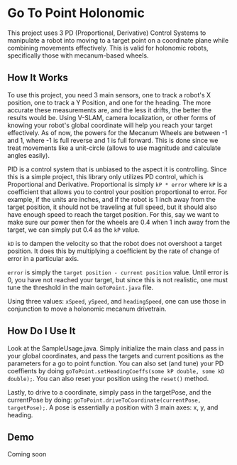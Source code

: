 # Go To Point Holonomic
This project uses 3 PD (Proportional, Derivative) Control Systems to manipulate a robot into moving to a target point on a coordinate plane while combining movements effectively. This is valid for holonomic robots, specifically those with mecanum-based wheels.

## How It Works
To use this project, you need 3 main sensors, one to track a robot's X position, one to track a Y Position, and one for the heading. The more accurate these measurements are, and the less it drifts, the better the results would be. Using V-SLAM, camera localization, or other forms of knowing your robot's global coordinate will help you reach your target effectively. As of now, the powers for the Mecanum Wheels are between -1 and 1, where -1 is full reverse and 1 is full forward. This is done since we treat movements like a unit-circle (allows to use magnitude and calculate angles easily).

PID is a control system that is unbiased to the aspect it is controlling. Since this is a simple project, this library only utilizes PD control, which is Proportional and Derivative. Proportional is simply `kP * error` where `kP` is a coefficient that allows you to control your position proportional to error. For example, if the units are inches, and if the robot is 1 inch away from the target position, it should not be traveling at full speed, but it should also have enough speed to reach the target position. For this, say we want to make sure our power then for the wheels are 0.4 when 1 inch away from the target, we can simply put 0.4 as the `kP` value.

`kD` is to dampen the velocity so that the robot does not overshoot a target position. It does this by multiplying a coefficient by the rate of change of error in a particular axis.

`error` is simply the `target position - current position` value. Until error is 0, you have not reached your target, but since this is not realistic, one must tune the threshold in the main `GoToPoint.java` file.  

Using three values: `xSpeed`, `ySpeed`, and `headingSpeed`, one can use those in conjunction to move a holonomic mecanum drivetrain.

## How Do I Use It
Look at the SampleUsage.java. Simply initialize the main class and pass in your global coordinates, and pass the targets and current positions as the parameters for a go to point function. You can also set (and tune) your PD coeffients by doing `goToPoint.setHeadingCoeffs(some kP double, some kD double);`. You can also reset your position using the `reset()` method.

Lastly, to drive to a coordinate, simply pass in the targetPose, and the currentPose by doing: `goToPoint.driveToCoordinate(currentPose, targetPose);`. A pose is essentially a position with 3 main axes: x, y, and heading.

## Demo

Coming soon


